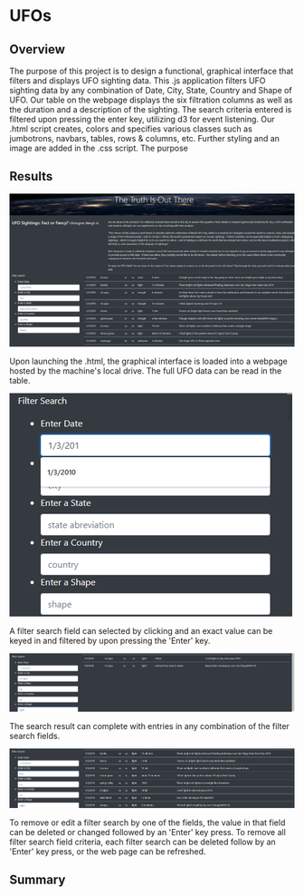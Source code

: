 # UFOs
## Overview
The purpose of this project is to design a functional, graphical interface that filters and displays UFO sighting data. This .js application filters UFO sighting data by any combination of Date, City, State, Country and Shape of UFO. Our table on the webpage displays the six filtration columns as well as the duration and a description of the sighting. The search criteria entered is filtered upon pressing the enter key, utilizing d3 for event listening. Our .html script creates, colors and specifies various classes such as jumbotrons, navbars, tables, rows & columns, etc. Further styling and an image are added in the .css script. The purpose
## Results

![](Resources/Launch.png)

Upon launching the .html, the graphical interface is loaded into a webpage hosted by the machine's local drive. The full UFO data can be read in the table.

![](Resources/Search_1_criterion.png)

A filter search field can selected by clicking and an exact value can be keyed in and filtered by upon pressing the 'Enter' key.

![](Resources/Search_Result.png)

The search result can complete with entries in any combination of the filter search fields.

![](Resources/Search_Result2.png)

To remove or edit a filter search by one of the fields, the value in that field can be deleted or changed followed by an 'Enter' key press. To remove all filter search field criteria, each filter search can be deleted follow by an 'Enter' key press, or the web page can be refreshed.
## Summary
